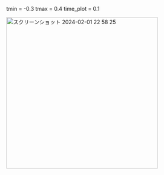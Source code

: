 

tmin = -0.3
tmax = 0.4
time_plot = 0.1

<img width="400" alt="スクリーンショット 2024-02-01 22 58 25" src="https://github.com/am-da/mTRF/assets/112613519/78a21a79-37b5-4f38-a63a-7adf0fd13e99">
